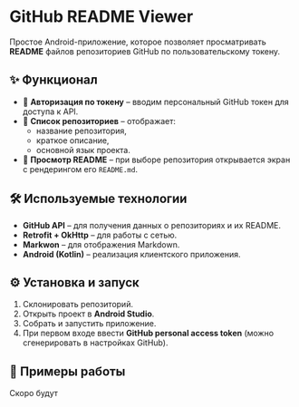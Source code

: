 # GitHub README Viewer

Простое Android-приложение, которое позволяет просматривать **README** файлов репозиториев GitHub по пользовательскому токену.

## ✨ Функционал
- 🔑 **Авторизация по токену** – вводим персональный GitHub токен для доступа к API.  
- 📂 **Список репозиториев** – отображает:
  - название репозитория,
  - краткое описание,
  - основной язык проекта.  
- 📖 **Просмотр README** – при выборе репозитория открывается экран с рендерингом его `README.md`.

## 🛠 Используемые технологии
- **GitHub API** – для получения данных о репозиториях и их README.  
- **Retrofit + OkHttp** – для работы с сетью.  
- **Markwon** – для отображения Markdown.  
- **Android (Kotlin)** – реализация клиентского приложения.

## ⚙️ Установка и запуск
1. Склонировать репозиторий.  
2. Открыть проект в **Android Studio**.  
3. Собрать и запустить приложение.  
4. При первом входе ввести **GitHub personal access token** (можно сгенерировать в настройках GitHub). 

## 📸 Примеры работы
Скоро будут
